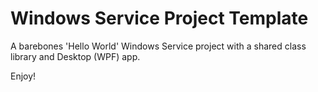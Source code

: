 # Windows Service Project Template
A barebones 'Hello World' Windows Service project with a shared class library and Desktop (WPF) app.

Enjoy!
